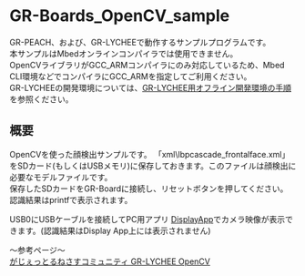 # GR-Boards_OpenCV_sample
GR-PEACH、および、GR-LYCHEEで動作するサンプルプログラムです。  
本サンプルはMbedオンラインコンパイラでは使用できません。  
OpenCVライブラリがGCC_ARMコンパイラにのみ対応しているため、Mbed CLI環境などでコンパイラにGCC_ARMを指定してご利用ください。  
GR-LYCHEEの開発環境については、[GR-LYCHEE用オフライン開発環境の手順](https://developer.mbed.org/users/dkato/notebook/offline-development-lychee-langja/)を参照ください。


## 概要
OpenCVを使った顔検出サンプルです。
「xml\lbpcascade_frontalface.xml」をSDカード(もしくはUSBメモリ)に保存しておきます。このファイルは顔検出に必要なモデルファイルです。  
保存したSDカードをGR-Boardに接続し、リセットボタンを押してください。  
認識結果はprintfで表示されます。


USB0にUSBケーブルを接続してPC用アプリ [DisplayApp](https://developer.mbed.org/users/dkato/code/DisplayApp/)でカメラ映像が表示できます。(認識結果はDisplay App上には表示されません)

～参考ページ～  
[がじぇっとるねさすコミュニティ GR-LYCHEE OpenCV](http://japan.renesasrulz.com/gr_user_forum_japanese/f/gr-lychee/4208/gr-lychee-opencv)
